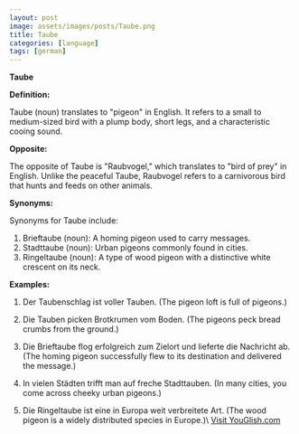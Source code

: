 ```yaml
---
layout: post
image: assets/images/posts/Taube.png
title: Taube
categories: [language]
tags: [german]
---
```


**Taube**

**Definition:**

Taube (noun) translates to "pigeon" in English. It refers to a small to medium-sized bird with a plump body, short legs, and a characteristic cooing sound.

**Opposite:**

The opposite of Taube is "Raubvogel," which translates to "bird of prey" in English. Unlike the peaceful Taube, Raubvogel refers to a carnivorous bird that hunts and feeds on other animals.

**Synonyms:**

Synonyms for Taube include:

1. Brieftaube (noun): A homing pigeon used to carry messages.
2. Stadttaube (noun): Urban pigeons commonly found in cities.
3. Ringeltaube (noun): A type of wood pigeon with a distinctive white crescent on its neck.

**Examples:**

1. Der Taubenschlag ist voller Tauben. (The pigeon loft is full of pigeons.)

2. Die Tauben picken Brotkrumen vom Boden. (The pigeons peck bread crumbs from the ground.)

3. Die Brieftaube flog erfolgreich zum Zielort und lieferte die Nachricht ab. (The homing pigeon successfully flew to its destination and delivered the message.)

4. In vielen Städten trifft man auf freche Stadttauben. (In many cities, you come across cheeky urban pigeons.)

5. Die Ringeltaube ist eine in Europa weit verbreitete Art. (The wood pigeon is a widely distributed species in Europe.)\ <a id="yg-widget-0" class="youglish-widget" data-query="Taube" data-lang="german" data-components="8412" data-auto-start="0" data-bkg-color="theme_light" data-title="How%20to%20pronounce%20Taube%20in%20German"  rel="nofollow" href="https://youglish.com">Visit YouGlish.com</a><script async src="https://youglish.com/public/emb/widget.js" charset="utf-8"></script>